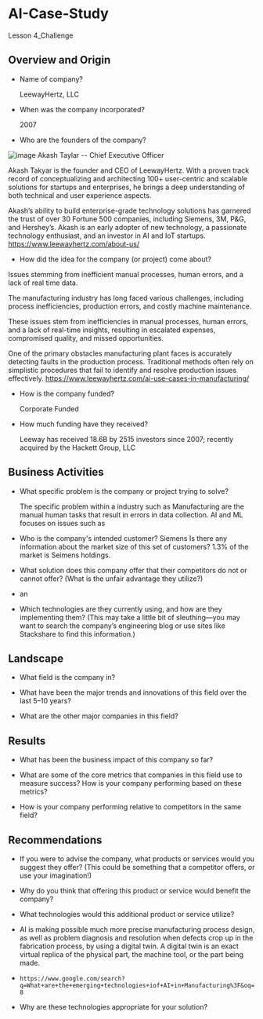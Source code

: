 # AI-Case-Study
Lesson 4_Challenge

## Overview and Origin

* Name of company?

  LeewayHertz, LLC 

* When was the company incorporated?

  2007

* Who are the founders of the company?

![image](https://github.com/user-attachments/assets/b49d16b3-26aa-49d2-9fd2-a027758fa9fe) Akash Taylar -- Chief Executive Officer

Akash Takyar is the founder and CEO of LeewayHertz. With a proven track record of conceptualizing and architecting
100+ user-centric and scalable solutions for startups and enterprises, he brings a deep understanding of both technical and user experience aspects.

Akash’s ability to build enterprise-grade technology solutions has garnered the trust of over 30 Fortune 500 companies, including Siemens, 3M, P&G, and Hershey’s. Akash is an early adopter of new technology, a passionate technology enthusiast, and an investor in AI and IoT startups. https://www.leewayhertz.com/about-us/

* How did the idea for the company (or project) come about?

Issues stemming from inefficient manual processes, human errors, and a lack of real time data.

The manufacturing industry has long faced various challenges, including process inefficiencies, production errors, 
and costly machine maintenance.

These issues stem from inefficiencies in manual processes, human errors, and a lack of real-time insights, resulting 
in escalated expenses, compromised quality, and missed opportunities. 

One of the primary obstacles manufacturing plant faces is accurately detecting faults in the production process. 
Traditional methods often rely on simplistic procedures that fail to identify and resolve production issues 
effectively. https://www.leewayhertz.com/ai-use-cases-in-manufacturing/

* How is the company funded?

  Corporate Funded
  
* How much funding have they received?

  Leeway has received 18.6B by 2515 investors since 2007; recently acquired by the Hackett Group, LLC

## Business Activities

* What specific problem is the company or project trying to solve? 

   The specific problem within a industry such as Manufacturing are the manual human tasks that result in errors in data collection. AI      and ML focuses on issues such as

* Who is the company's intended customer? Siemens Is there any information about the market size of this set of customers? 1.3% of the market is Seimens holdings.

* What solution does this company offer that their competitors do not or cannot offer? (What is the unfair advantage they utilize?)
* an

* Which technologies are they currently using, and how are they implementing them? (This may take a little bit of sleuthing&mdash;you may want to search the company’s engineering blog or use sites like Stackshare to find this information.)

## Landscape

* What field is the company in?

* What have been the major trends and innovations of this field over the last 5&ndash;10 years?

* What are the other major companies in this field?

## Results

* What has been the business impact of this company so far?

* What are some of the core metrics that companies in this field use to measure success? How is your company performing based on these metrics?

* How is your company performing relative to competitors in the same field?

## Recommendations

* If you were to advise the company, what products or services would you suggest they offer? (This could be something that a competitor offers, or use your imagination!)

* Why do you think that offering this product or service would benefit the company?

* What technologies would this additional product or service utilize?
*   AI is making possible much more precise manufacturing process design, as well as problem diagnosis and resolution when defects crop       up in the fabrication process, by using a digital twin. A digital twin is an exact virtual replica of the physical part, the machine      tool, or the part being made.
*     https://www.google.com/search?          q=What+are+the+emerging+technologies+iof+AI+in+Manufacturing%3F&oq=What+are+the+emerging+technologies+iof+AI+in+Manufacturing%3F&gs_lcrp=EgZjaHJvbWUyBggAEEUYOTIJCAEQIRgKGKABMgkIAhAhGAoYoAEyCQgDECEYChigAdIBCTE3Mzg0ajBqN6gCCLACAQ&sourceid=chrome&ie=UTF-8

* Why are these technologies appropriate for your solution?
